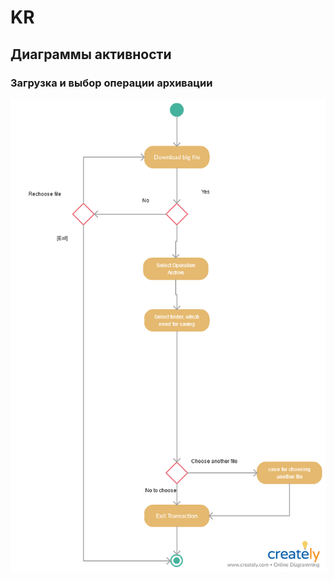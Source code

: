 # KR

## Диаграммы активности

### Загрузка и выбор операции архивации

![Image alt](https://github.com/masik93/KR/blob/master/image/name.png?raw=true)

